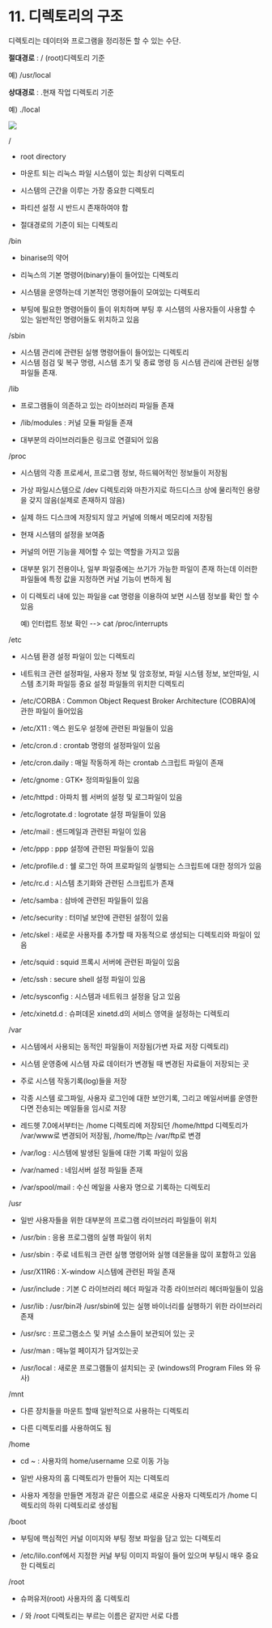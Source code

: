 # 11. 디렉토리의 구조

디렉토리는 데이터와 프로그램을 정리정돈 할 수 있는 수단.



**절대경로** : /  (root)디렉토리 기준

예) /usr/local


**상대경로** : .현재 작업 디렉토리 기준

예) ./local







![](https://img1.daumcdn.net/thumb/R1280x0/?scode=mtistory2&fname=http%3A%2F%2Fcfile9.uf.tistory.com%2Fimage%2F262827345775C7AF22BEE8)

/

- root directory

- 마운트 되는 리눅스 파일 시스템이 있는 최상위 디렉토리

- 시스템의 근간을 이루는 가장 중요한 디렉토리

- 파티션 설정 시 반드시 존재하여야 함

- 절대경로의 기준이 되는 디렉토리

/bin

- binarise의 약어

- 리눅스의 기본 명령어(binary)들이 들어있는 디렉토리

- 시스템을 운영하는데 기본적인 명령어들이 모여있는 디렉토리

- 부팅에 필요한 명령어들이 들이 위치하며 부팅 후 시스템의 사용자들이 사용할 수 있는 일반적인 명령어들도 위치하고 있음

 /sbin

- 시스템 관리에 관련된 실행 명령어들이 들어있는 디렉토리
- 시스템 점검 및 복구 명령, 시스템 초기 및 종료 명령 등 시스템 관리에 관련된 실행파일들 존재.

/lib

- 프로그램들이 의존하고 있는 라이브러리 파일들 존재
- /lib/modules : 커널 모듈 파일들 존재

-  대부분의 라이브러리들은 링크로 연결되어 있음

/proc

- 시스템의 각종 프로세서, 프로그램 정보, 하드웨어적인 정보들이 저장됨
- 가상 파일시스템으로 /dev 디렉토리와 마찬가지로 하드디스크 상에 물리적인 용량을 갖지 않음(실제로 존재하지 않음)

- 실제 하드 디스크에 저장되지 않고 커널에 의해서 메모리에 저장됨

- 현재 시스템의 설정을 보여줌

- 커널의 어떤 기능을 제어할 수 있는 역할을 가지고 있음

- 대부분 읽기 전용이나, 일부 파일중에는 쓰기가 가능한 파일이 존재 하는데 이러한 파일들에 특정 값을 지정하면 커널 기능이 변하게 됨

- 이 디렉토리 내에 있는 파일을 cat 명령을 이용하여 보면 시스템 정보를 확인 할 수 있음

  예) 인터럽트 정보 확인 --> cat /proc/interrupts

/etc

- 시스템 환경 설정 파일이 있는 디렉토리
- 네트워크 관련 설정파일, 사용자 정보 및 암호정보, 파일 시스템 정보, 보안파일, 시스템 초기화 파일등 중요 설정 파일들의 위치한 디렉토리
- /etc/CORBA : Common Object Request Broker Architecture (COBRA)에 관한 파일이 들어있음
- /etc/X11 : 엑스 윈도우 설정에 관련된 파일들이 있음
- /etc/cron.d : crontab 명령의 설정파일이 있음
- /etc/cron.daily : 매일 작동하게 하는 crontab 스크립트 파일이 존재
- /etc/gnome : GTK+ 정의파일들이 있음
- /etc/httpd : 아파치 웹 서버의 설정 및 로그파일이 있음
- /etc/logrotate.d : logrotate 설정 파일들이 있음
- /etc/mail : 센드메일과 관련된 파일이 있음
- /etc/ppp : ppp 설정에 관련된 파일들이 있음
- /etc/profile.d : 쉘 로그인 하여 프로파일의 실행되는 스크립트에 대한 정의가 있음
- /etc/rc.d : 시스템 초기화와 관련된 스크립트가 존재
- /etc/samba : 삼바에 관련된 파일들이 있음
- /etc/security : 터미널 보안에 관련된 설정이 있음

- /etc/skel : 새로운 사용자를 추가할 때 자동적으로 생성되는 디렉토리와 파일이 있음

- /etc/squid : squid 프록시 서버에 관련된 파일이 있음

- /etc/ssh : secure shell 설정 파일이 있음

- /etc/sysconfig : 시스템과 네트워크 설정을 담고 있음

- /etc/xinetd.d : 슈퍼데몬 xinetd.d의 서비스 영역을 설정하는 디렉토리

/var

- 시스템에서 사용되는 동적인 파일들이 저장됨(가변 자료 저장 디렉토리)

- 시스템 운영중에 시스템 자료 데이터가 변경될 때 변경된 자료들이 저장되는 곳

- 주로 시스템 작동기록(log)들을 저장

- 각종 시스템 로그파일, 사용자 로그인에 대한 보안기록, 그리고 메일서버를 운영한다면 전송되는 메일들을 임시로 저장

- 레드헷 7.0에서부터는 /home 디렉토리에 저장되던 /home/httpd 디렉토리가 /var/www로 변경되어 저장됨, /home/ftp는 /var/ftp로 변경

- /var/log : 시스템에 발생된 일들에 대한 기록 파일이 있음

- /var/named : 네임서버 설정 파일들 존재

- /var/spool/mail : 수신 메일을 사용자 명으로 기록하는 디렉토리

/usr

- 일반 사용자들을 위한 대부분의 프로그램 라이브러리 파일들이 위치

- /usr/bin : 응용 프로그램의 실행 파일이 위치

- /usr/sbin : 주로 네트워크 관련 실행 명령어와 실행 데몬들을 많이 포함하고 있음

- /usr/X11R6 : X-window 시스템에 관련된 파일 존재

- /usr/include : 기본 C 라이브러리 헤더 파일과 각종 라이브러리 헤더파일들이 있음

- /usr/lib : /usr/bin과 /usr/sbin에 있는 실행 바이너리를 실행하기 위한 라이브러리 존재

- /usr/src : 프로그램소스 및 커널 소스들이 보관되어 있는 곳

- /usr/man : 매뉴얼 페이지가 담겨있는곳

- /usr/local : 새로운 프로그램들이 설치되는 곳 (windows의 Program Files 와 유사)

/mnt

- 다른 장치들을 마운트 할때 일반적으로 사용하는 디렉토리

- 다른 디렉토리를 사용하여도 됨

/home

- cd ~ : 사용자의 home/username 으로 이동 가능

- 일반 사용자의 홈 디렉토리가 만들어 지는 디렉토리

- 사용자 계정을 만들면 게정과 같은 이름으로 새로운 사용자 디렉토리가 /home 디렉토리의 하위 디렉토리로 생성됨

/boot

- 부팅에 핵심적인 커널 이미지와 부팅 정보 파일을 담고 있는 디렉토리

- /etc/lilo.conf에서 지정한 커널 부팅 이미지 파일이 들어 있으며 부팅시 매우 중요한 디렉토리

/root

- 슈퍼유저(root) 사용자의 홈 디렉토리

- / 와 /root 디렉토리는 부르는 이름은 같지만 서로 다름
